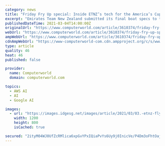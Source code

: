 ```yaml
---
category: news
title: "Friday Fry Up special: Inside ETNZ’s tech for the America’s Cup"
excerpt: "Emirates Team New Zealand submitted its final boat specs to the America’s Cup officials. Rules rule in this race, and this time around they state that ETNZ and rival Luna Rossa will have very little opportunity to make changes to their boats from here on in."
publishedDateTime: 2021-03-04T14:00:00Z
originalUrl: "https://www.computerworld.com/article/3610374/friday-fry-up-special-inside-etnzs-tech-for-the-americas-cup.html"
webUrl: "https://www.computerworld.com/article/3610374/friday-fry-up-special-inside-etnzs-tech-for-the-americas-cup.html"
ampWebUrl: "https://www.computerworld.com/article/3610374/friday-fry-up-special-inside-etnzs-tech-for-the-americas-cup.amp.html"
cdnAmpWebUrl: "https://www-computerworld-com.cdn.ampproject.org/c/s/www.computerworld.com/article/3610374/friday-fry-up-special-inside-etnzs-tech-for-the-americas-cup.amp.html"
type: article
quality: 46
heat: 46
published: false

provider:
  name: Computerworld
  domain: computerworld.com

topics:
  - AWS AI
  - AI
  - Google AI

images:
  - url: "https://images.idgesg.net/images/article/2021/03/03.-etnz-flying-3-emirates-team-new-zealand-100879533-large.jpg"
    width: 1200
    height: 800
    isCached: true

secured: "2ityM04WJ0UfZcRMlica6xpGvYPxIQiaPvYs6Uy9j0InicVe/P4Dm3oFhtOaj5EDO2HFBzylPILKERcP2itMS9Eljnfx/E09Km1ZaueEEyktmGIPEPCF85S2oV1MeW6jchSv0jbsyb5GtZu+3CSdHe804LAy9zCo8s7iRlE1vxU3WO6rgMw5O09+p/O5YidCR6whrY3KThpAHVpBqARb9JPInLV4kI+BQCKlhf2ZRG7o0c++RRrb3q7/op6yK86nSeCX3FmfAwu6btmnBj8zd69ATijgtwVDoAPnxr5vVXEEQIdiwQ1+P7gTrfTUG2ptkdHzmbNN6UIERpwBvk9ar0i5JcWYecFvMhqC/dAWjnI=;jDiFG0J2ucms/iOtIq6/Zw=="
---
```


